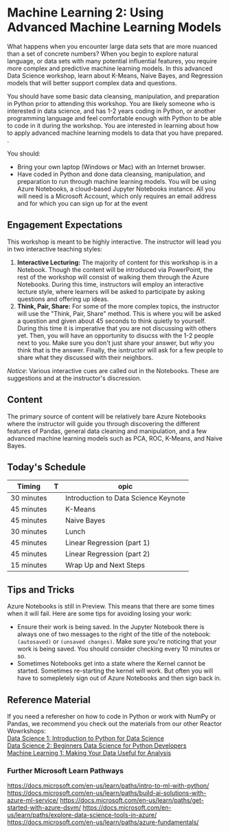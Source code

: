 # Machine Learning 2: Using Advanced Machine Learning Models

What happens when you encounter large data sets that are more nuanced than a set of concrete numbers? When you begin to explore natural language, or data sets with many potential influential features, you require more complex and predictive machine learning models. In this advanced Data Science workshop, learn about K-Means, Naive Bayes, and Regression models that will better support complex data and questions.

You should have some basic data cleansing, manipulation, and preparation in Python prior to attending this workshop. You are likely someone who is interested in data science, and has 1-2 years coding in Python, or another programming language and feel comfortable enough with Python to be able to code in it during the workshop. You are interested in learning about how to apply advanced machine learning models to data that you have prepared. .

You should:
- Bring your own laptop (Windows or Mac) with an Internet browser.
- Have coded in Python and done data cleansing, manipulation, and preparation to run through machine learning models.
You will be using Azure Notebooks, a cloud-based Jupyter Notebooks instance. All you will need is a Microsoft Account, which only requires an email address and for which you can sign up for at the event


## Engagement Expectations
This workshop is meant to be highly interactive. The instructor will lead you in two interactive teaching styles:
1. **Interactive Lecturing:** The majority of content for this workshop is in a Notebook. Though the content will be introduced via PowerPoint, the rest of the workshop will consist of walking them through the Azure Notebooks. During this time, instructors will employ an interactive lecture style, where learners will be asked to participate by asking questions and offering up ideas.
2. **Think, Pair, Share:** For some of the more complex topics, the instructor will use the "Think, Pair, Share" method. This is where you will be asked a question and given about 45 seconds to think quietly to yourself. During this time it is imperative that you are not discussing with others yet. Then, you will have an opportunity to disucss with the 1-2 people next to you. Make sure you don't just share your answer, but *why* you think that is the answer. Finally, the isntructor will ask for a few people to share what they discussed with their neighbors. 

*Notice*: Various interactive cues are called out in the Notebooks. These are suggestions and at the instructor's discression.

## Content
The primary source of content will be relatively bare Azure Notebooks where the instructor will guide you through discovering the different features of Pandas, general data cleaning and manipulation, and a few advanced machine learning models such as PCA, ROC, K-Means, and Naive Bayes.

## Today's Schedule
| Timing | T| opic |
| ---- |-| ----- |
| 30 minutes | | Introduction to Data Science Keynote |
| 45 minutes | | K-Means |
| 45 minutes | | Naive Bayes |
| 30 minutes | | Lunch | 
| 45 minutes | | Linear Regression (part 1) | 
| 45 minutes | | Linear Regression (part 2) | 
| 15 minutes | | Wrap Up and Next Steps |

## Tips and Tricks
Azure Notebooks is still in Preview. This means that there are some times when it will fail. Here are some tips for avoiding losing your work:
- Ensure their work is being saved. In the Jupyter Notebook there is always one of two messages to the right of the title of the notebook: `(autosaved)` or `(unsaved changes)`. Make sure you're noticing that your work is being saved. You should consider checking every 10 minutes or so. 
- Sometimes Notebooks get into a state where the Kernel cannot be started. Sometimes re-starting the kernel will work. But often you will have to somepletely sign out of Azure Notebooks and then sign back in. 

## Reference Material
If you need a referesher on how to code in Python or work with NumPy or Pandas, we recommend you check out the materials from our other Reactor Wowrkshops:  
[Data Science 1: Introduction to Python for Data Science](https://aka.ms/DataScience1)  
[Data Science 2: Beginners Data Science for Python Developers](https://aka.ms/DataScience2)  
[Machine Learning 1: Making Your Data Useful for Analysis](https://aka.ms/ReactorML1)  

### Further Microsoft Learn Pathways
https://docs.microsoft.com/en-us/learn/paths/intro-to-ml-with-python/
https://docs.microsoft.com/en-us/learn/paths/build-ai-solutions-with-azure-ml-service/
https://docs.microsoft.com/en-us/learn/paths/get-started-with-azure-dsvm/
https://docs.microsoft.com/en-us/learn/paths/explore-data-science-tools-in-azure/
https://docs.microsoft.com/en-us/learn/paths/azure-fundamentals/